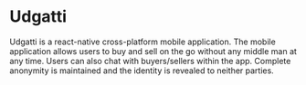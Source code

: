 # Udgatti

Udgatti is a react-native cross-platform mobile application. The mobile application allows users to buy and sell on the go without any middle man at any time. Users can also chat with buyers/sellers within the app. Complete anonymity is maintained and the identity is revealed to neither parties.
